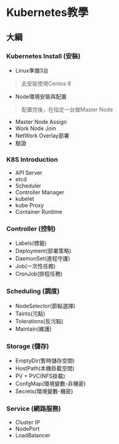 # Kubernetes教學
## 大綱
### Kubernetes Install (安裝)
* Linux準備3台
> 此安裝使用Centos 8
* Node環境安裝與配置
> 配置完後，在指定一台做Master Node
* Master Node Assign
* Work Node Join
* NetWork Overlay部署
* 驗證
### K8S Introduction
* API Server
* etcd
* Scheduler
* Controller Manager
* kubelet
* kube Proxy
* Container Runtime
### Controller (控制)
* Labels(標籤)
* Deployment(部署策略)
* DaemonSet(進程守護)
* Job(一次性任務)
* CronJob(排程任務)
### Scheduling (調度)
* NodeSelector(節點選擇)
* Taints(污點)
* Tolerations(反污點)
* Maintain(維護)
### Storage (儲存)
* EmptyDir(暫時儲存空間)
* HostPath(本機掛載空間)
* PV + PVC(NFS掛載)
* ConfgMap(環境變數-非機密)
* Secrets(環境變數-機密)
### Service (網路服務)
* Cluster IP
* NodePort
* LoadBalancer
